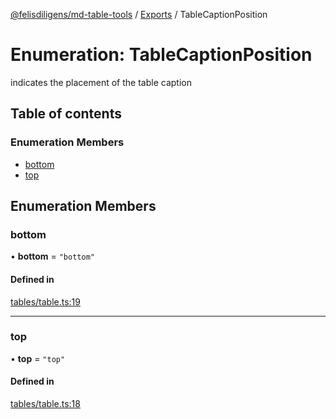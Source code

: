 [@felisdiligens/md-table-tools](../README.md) / [Exports](../modules.md) / TableCaptionPosition

# Enumeration: TableCaptionPosition

indicates the placement of the table caption

## Table of contents

### Enumeration Members

- [bottom](TableCaptionPosition.md#bottom)
- [top](TableCaptionPosition.md#top)

## Enumeration Members

### bottom

• **bottom** = ``"bottom"``

#### Defined in

[tables/table.ts:19](https://github.com/FelisDiligens/md-table-tools/blob/4fd20a3/src/tables/table.ts#L19)

___

### top

• **top** = ``"top"``

#### Defined in

[tables/table.ts:18](https://github.com/FelisDiligens/md-table-tools/blob/4fd20a3/src/tables/table.ts#L18)
